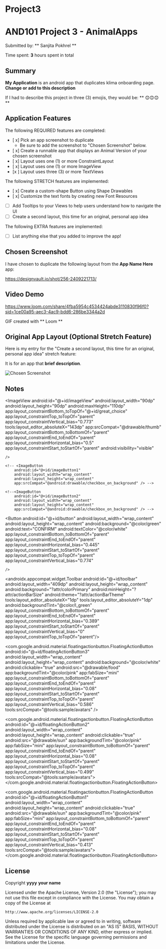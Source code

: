 # Project3

<!-- (This is a comment) INSTRUCTIONS: Go through this page and fill out any **bolded** entries with their correct values.-->

# AND101 Project 3 - AnimalApps

Submitted by: ** Sanjita Pokhrel **

Time spent: **3** hours spent in total

## Summary

**My Application** is an android app that duplicates klima onboarding page.   **Change or add to this description**

If I had to describe this project in three (3) emojis, they would be: ** 😊😊😊 **

## Application Features

<!-- (This is a comment) Please be sure to change the [ ] to [x] for any features you completed.  If a feature is not checked [x], you might miss the points for that item! -->

The following REQUIRED features are completed:

- [ x] Pick an app screenshot to duplicate
  - Be sure to add the screenshot to "Chosen Screenshot" below.
- [ x] Create a runnable app that displays an Animal Version of your chosen screenshot
- [ x] Layout uses one (1) or more ConstraintLayout
- [ x] Layout uses one (1) or more ImageView
- [x ] Layout uses three (3) or more TextViews

The following STRETCH features are implemented:

- [ x] Create a custom-shape Button using Shape Drawables
- [ x] Customize the text fonts by creating new Font Resources
- [ ] Add Tooltips to your Views to help users understand how to navigate the UI
- [ ] Create a second layout, this time for an original, personal app idea

The following EXTRA features are implemented:

- [ ] List anything else that you added to improve the app!

## Chosen Screenshot

I have chosen to duplicate the following layout from the **App Name Here** app:

https://designvault.io/shot/256-2409221713/

## Video Demo

https://www.loom.com/share/4fba5954c4534424abde3110830f96f0?sid=1ce00a95-aec3-4ac9-bdd6-286be3344a2d


GIF created with ** Loom **

<!-- Recommended tools:
- [Kap](https://getkap.co/) for macOS
- [ScreenToGif](https://www.screentogif.com/) for Windows
- [peek](https://github.com/phw/peek) for Linux. -->

## Original App Layout (Optional Stretch Feature)

Here is my entry for the "Create a second layout, this time for an original, personal app idea" stretch feature:

It is for an app that **brief description**.

<img src='http://example.com/link/to/your/image.png' title='Chosen Screenshot' width='' alt='Chosen Screenshot' />

## Notes

<!-- First ImageButton and CheckedTextView -->
<ImageView
    android:id="@+id/imageView"
    android:layout_width="90dp"
    android:layout_height="90dp"
    android:maxHeight="110dp"
    app:layout_constraintBottom_toTopOf="@+id/great_choice"
    app:layout_constraintTop_toTopOf="parent"
    app:layout_constraintVertical_bias="0.773"
    tools:layout_editor_absoluteX="143dp"
    app:srcCompat="@drawable/thumb"
    app:layout_constraintBottom_toBottomOf="parent"
    app:layout_constraintEnd_toEndOf="parent"
    app:layout_constraintHorizontal_bias="0.5"
    app:layout_constraintStart_toStartOf="parent"
    android:visibility="visible"


    />
<TextView
    android:id="@+id/great_choice"
    android:layout_width="wrap_content"
    android:layout_height="30dp"
    android:text="Great Choice!"
    android:textSize="25sp"
    android:textStyle="bold"
    app:layout_constraintBottom_toBottomOf="parent"
    app:layout_constraintEnd_toEndOf="parent"
    app:layout_constraintHorizontal_bias="0.389"
    app:layout_constraintStart_toStartOf="parent"
    app:layout_constraintTop_toTopOf="parent"
    app:layout_constraintVertical_bias="0.252"
    tools:ignore="MissingPrefix" />

<TextView
    android:id="@+id/text1"
    android:layout_width="wrap_content"
    android:layout_height="wrap_content"
    android:layout_marginStart="4dp"
    android:layout_marginTop="28dp"
    android:fontFamily="sans-serif-condensed-medium"
    android:text="You will offset your 5.2 ton carbon a\n                       footprint by"
    app:layout_constraintEnd_toEndOf="parent"
    app:layout_constraintHorizontal_bias="0.325"
    app:layout_constraintStart_toStartOf="parent"
    app:layout_constraintTop_toBottomOf="@id/great_choice" />

<LinearLayout
    android:id="@+id/linearLayout1"
    android:layout_width="wrap_content"
    android:layout_height="wrap_content"
    android:orientation="horizontal"
    app:layout_constraintStart_toStartOf="parent"
    android:layout_marginLeft="30dp"
    app:layout_constraintTop_toBottomOf="@id/text1">

    <!-- <ImageButton
        android:id="@+id/imageButton1"
        android:layout_width="wrap_content"
        android:layout_height="wrap_content"
        app:srcCompat="@android:drawable/checkbox_on_background" /> -->

</LinearLayout>

<!-- Second ImageButton and CheckedTextView -->
<LinearLayout
    android:id="@+id/linearLayout2"
    android:layout_width="wrap_content"
    android:layout_height="wrap_content"
    android:orientation="horizontal"
    app:layout_constraintStart_toStartOf="parent"
    android:layout_marginLeft="30dp"
    app:layout_constraintTop_toBottomOf="@id/linearLayout1">

    <!--<ImageButton
        android:id="@+id/imageButton2"
        android:layout_width="wrap_content"
        android:layout_height="wrap_content"
        app:srcCompat="@android:drawable/checkbox_on_background" /> -->

</LinearLayout>

<!-- Third ImageButton and CheckedTextView -->

<Button
    android:id="@+id/button"
    android:layout_width="wrap_content"
    android:layout_height="wrap_content"
    android:background="@color/green"
    android:text="CONFIRM"
    android:textColor="@color/white"
    app:layout_constraintBottom_toBottomOf="parent"
    app:layout_constraintEnd_toEndOf="parent"
    app:layout_constraintHorizontal_bias="0.445"
    app:layout_constraintStart_toStartOf="parent"
    app:layout_constraintTop_toTopOf="parent"
    app:layout_constraintVertical_bias="0.774"

    />

<androidx.appcompat.widget.Toolbar
    android:id="@+id/toolbar"
    android:layout_width="409dp"
    android:layout_height="wrap_content"
    android:background="?attr/colorPrimary"
    android:minHeight="?attr/actionBarSize"
    android:theme="?attr/actionBarTheme"
    tools:layout_editor_absoluteX="1dp"
    tools:layout_editor_absoluteY="1dp"
    android:backgroundTint="@color/l_green"
    app:layout_constraintBottom_toBottomOf="parent"
    app:layout_constraintEnd_toEndOf="parent"
    app:layout_constraintHorizontal_bias="0.389"
    app:layout_constraintStart_toStartOf="parent"
    app:layout_constraintVertical_bias="0"
    app:layout_constraintTop_toTopOf="parent"/>


<CheckedTextView
    android:id="@+id/checkedTextView4"
    android:layout_width="wrap_content"
    android:layout_height="40dp"
    android:fontFamily="serif-monospace"
    android:text="Providing Cook Stoves"
    android:textSize="17dp"
    android:textStyle="bold"
    app:layout_constraintBottom_toBottomOf="parent"
    app:layout_constraintEnd_toEndOf="parent"
    app:layout_constraintHorizontal_bias="0.42"
    app:layout_constraintStart_toStartOf="parent"
    app:layout_constraintTop_toTopOf="parent"
    app:layout_constraintVertical_bias="0.6" />

<com.google.android.material.floatingactionbutton.FloatingActionButton
    android:id="@+id/floatingActionButton3"
    android:layout_width="wrap_content"
    android:layout_height="wrap_content"
    android:background="@color/white"
    android:clickable="true"
    android:src="@drawable/food"
    app:backgroundTint="@color/pink"
    app:fabSize="mini"
    app:layout_constraintBottom_toBottomOf="parent"
    app:layout_constraintEnd_toEndOf="parent"
    app:layout_constraintHorizontal_bias="0.08"
    app:layout_constraintStart_toStartOf="parent"
    app:layout_constraintTop_toTopOf="parent"
    app:layout_constraintVertical_bias="0.586"
    tools:srcCompat="@tools:sample/avatars" />

<CheckedTextView
    android:id="@+id/checkedTextView3"
    android:layout_width="wrap_content"
    android:layout_height="40dp"
    android:fontFamily="serif-monospace"
    android:text="Building solar power"
    android:textSize="17dp"
    android:textStyle="bold"
    tools:layout_editor_absoluteX="91dp"
    tools:layout_editor_absoluteY="345dp"
    app:layout_constraintBottom_toBottomOf="parent"
    app:layout_constraintEnd_toEndOf="parent"
    app:layout_constraintHorizontal_bias="0.399"
    app:layout_constraintStart_toStartOf="parent"
    app:layout_constraintVertical_bias="0.5"
    app:layout_constraintTop_toTopOf="parent"/>

<com.google.android.material.floatingactionbutton.FloatingActionButton
    android:id="@+id/floatingActionButton2"
    android:layout_width="wrap_content"
    android:layout_height="wrap_content"
    android:clickable="true"
    android:src="@drawable/sun"
    app:backgroundTint="@color/pink"
    app:fabSize="mini"
    app:layout_constraintBottom_toBottomOf="parent"
    app:layout_constraintEnd_toEndOf="parent"
    app:layout_constraintHorizontal_bias="0.08"
    app:layout_constraintStart_toStartOf="parent"
    app:layout_constraintTop_toTopOf="parent"
    app:layout_constraintVertical_bias="0.499"
    tools:srcCompat="@tools:sample/avatars"></com.google.android.material.floatingactionbutton.FloatingActionButton>

<CheckedTextView
    android:id="@+id/checkedTextView2"
    android:layout_width="wrap_content"
    android:layout_height="40dp"
    android:fontFamily="serif-monospace"
    android:text="Planting Trees"
    android:textSize="17dp"
    android:textStyle="bold"
    app:layout_constraintBottom_toBottomOf="parent"
    app:layout_constraintEnd_toEndOf="parent"
    app:layout_constraintHorizontal_bias="0.307"
    app:layout_constraintStart_toStartOf="parent"
    app:layout_constraintTop_toTopOf="parent"
    app:layout_constraintVertical_bias="0.413" />


<com.google.android.material.floatingactionbutton.FloatingActionButton
    android:id="@+id/floatingActionButton1"
    android:layout_width="wrap_content"
    android:layout_height="wrap_content"
    android:clickable="true"
    android:src="@drawable/sun"
    app:backgroundTint="@color/pink"
    app:fabSize="mini"
    app:layout_constraintBottom_toBottomOf="parent"
    app:layout_constraintEnd_toEndOf="parent"
    app:layout_constraintHorizontal_bias="0.08"
    app:layout_constraintStart_toStartOf="parent"
    app:layout_constraintTop_toTopOf="parent"
    app:layout_constraintVertical_bias="0.413"
    tools:srcCompat="@tools:sample/avatars"></com.google.android.material.floatingactionbutton.FloatingActionButton>

<ImageView
    android:id="@+id/imageView2"
    android:layout_width="70dp"
    android:layout_height="47dp"
    tools:layout_editor_absoluteX="0dp"
    tools:layout_editor_absoluteY="5dp"
    app:srcCompat="@drawable/back"
    app:layout_constraintBottom_toBottomOf="parent"
    app:layout_constraintEnd_toEndOf="parent"
    app:layout_constraintHorizontal_bias="0"
    app:layout_constraintStart_toStartOf="parent"
    app:layout_constraintVertical_bias="0"
    app:layout_constraintTop_toTopOf="parent"/>

<ImageView
    android:id="@+id/imageView3"
    android:layout_width="70dp"
    android:layout_height="47dp"
    tools:layout_editor_absoluteX="340dp"
    tools:layout_editor_absoluteY="5dp"
    app:srcCompat="@drawable/cross"
    app:layout_constraintBottom_toBottomOf="parent"
    app:layout_constraintEnd_toEndOf="parent"
    app:layout_constraintHorizontal_bias="1"
    app:layout_constraintStart_toStartOf="parent"
    app:layout_constraintVertical_bias="0"
    app:layout_constraintTop_toTopOf="parent"/>

## License

Copyright **yyyy** **your name**

Licensed under the Apache License, Version 2.0 (the "License");
you may not use this file except in compliance with the License.
You may obtain a copy of the License at

    http://www.apache.org/licenses/LICENSE-2.0

Unless required by applicable law or agreed to in writing, software
distributed under the License is distributed on an "AS IS" BASIS,
WITHOUT WARRANTIES OR CONDITIONS OF ANY KIND, either express or implied.
See the License for the specific language governing permissions and
limitations under the License.
